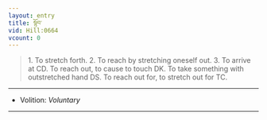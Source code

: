 ```yaml
---
layout: entry
title: སྙོབ་
vid: Hill:0664
vcount: 0
---
```

> 1\. To stretch forth\. 2\. To reach by stretching oneself out\. 3\. To arrive at CD\. To reach out, to cause to touch DK\. To take something with outstretched hand DS\. To reach out for, to stretch out for TC\.

---
* Volition: _Voluntary_

---

